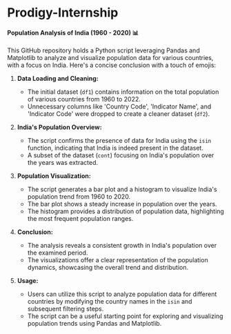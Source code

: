# Prodigy-Internship

#### Population Analysis of India (1960 - 2020) 📊

This GitHub repository holds a Python script leveraging Pandas and Matplotlib to analyze and visualize population data for various countries, with a focus on India. Here's a concise conclusion with a touch of emojis:

1. **Data Loading and Cleaning:**
   - The initial dataset (`df1`) contains information on the total population of various countries from 1960 to 2022.
   - Unnecessary columns like 'Country Code', 'Indicator Name', and 'Indicator Code' were dropped to create a cleaner dataset (`df2`).

2. **India's Population Overview:**
   - The script confirms the presence of data for India using the `isin` function, indicating that India is indeed present in the dataset.
   - A subset of the dataset (`cont`) focusing on India's population over the years was extracted.

3. **Population Visualization:**
   - The script generates a bar plot and a histogram to visualize India's population trend from 1960 to 2020.
   - The bar plot shows a steady increase in population over the years.
   - The histogram provides a distribution of population data, highlighting the most frequent population ranges.

4. **Conclusion:**
   - The analysis reveals a consistent growth in India's population over the examined period.
   - The visualizations offer a clear representation of the population dynamics, showcasing the overall trend and distribution.

5. **Usage:**
   - Users can utilize this script to analyze population data for different countries by modifying the country names in the `isin` and subsequent filtering steps.
   - The script can be a useful starting point for exploring and visualizing population trends using Pandas and Matplotlib.
